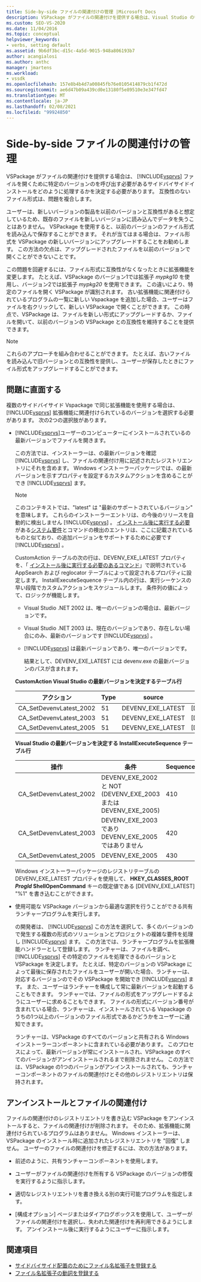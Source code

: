 ```yaml
---
title: Side-by-side ファイルの関連付けの管理 |Microsoft Docs
description: VSPackage がファイルの関連付けを提供する場合は、Visual Studio の特定のバージョンによってファイルが開かれるサイドバイサイドインストールの処理方法を決定します。
ms.custom: SEO-VS-2020
ms.date: 11/04/2016
ms.topic: conceptual
helpviewer_keywords:
- verbs, setting default
ms.assetid: 9b6df3bc-d15c-4a5d-9015-948a806193b7
author: acangialosi
ms.author: anthc
manager: jmartens
ms.workload:
- vssdk
ms.openlocfilehash: 157e8b4b4d7a00845fb76e0105414879cb1f472d
ms.sourcegitcommit: ae6d47b09a439cd0e13180f5e89510e3e347fd47
ms.translationtype: MT
ms.contentlocale: ja-JP
ms.lasthandoff: 02/08/2021
ms.locfileid: "99924850"
---
```

# <a name="manage-side-by-side-file-associations"></a>Side-by-side ファイルの関連付けの管理

VSPackage がファイルの関連付けを提供する場合は、 [!INCLUDE[vsprvs](../code-quality/includes/vsprvs_md.md)] ファイルを開くために特定のバージョンのを呼び出す必要があるサイドバイサイドインストールをどのように処理するかを決定する必要があります。 互換性のないファイル形式は、問題を複合します。

ユーザーは、新しいバージョンの製品を以前のバージョンと互換性があると想定しているため、既存のファイルを新しいバージョンに読み込んでデータを失うことはありません。 VSPackage を使用すると、以前のバージョンのファイル形式を読み込んで保存することができます。 それが当てはまる場合は、ファイル形式を VSPackage の新しいバージョンにアップグレードすることをお勧めします。 この方法の欠点は、アップグレードされたファイルを以前のバージョンで開くことができないことです。

この問題を回避するには、ファイル形式に互換性がなくなったときに拡張機能を変更します。 たとえば、VSPackage のバージョン1では拡張子 *mypkg10* を使用し、バージョン2では拡張子 *mypkg20* を使用できます。 この違いにより、特定のファイルを開く VSPackage が識別されます。 古い拡張機能に関連付けられているプログラムの一覧に新しい Vspackage を追加した場合、ユーザーはファイルを右クリックして、新しい VSPackage で開くことができます。 この時点で、VSPackage は、ファイルを新しい形式にアップグレードするか、ファイルを開いて、以前のバージョンの VSPackage との互換性を維持することを提供できます。

> [!NOTE]
> これらのアプローチを組み合わせることができます。 たとえば、古いファイルを読み込んで旧バージョンとの互換性を提供し、ユーザーが保存したときにファイル形式をアップグレードすることができます。

## <a name="face-the-problem"></a>問題に直面する

複数のサイドバイサイド Vspackage で同じ拡張機能を使用する場合は、 [!INCLUDE[vsprvs](../code-quality/includes/vsprvs_md.md)] 拡張機能に関連付けられているのバージョンを選択する必要があります。 次の2つの選択肢があります。

- [!INCLUDE[vsprvs](../code-quality/includes/vsprvs_md.md)]ユーザーのコンピューターにインストールされているの最新バージョンでファイルを開きます。

   この方法では、インストーラーは、の最新バージョンを確認 [!INCLUDE[vsprvs](../code-quality/includes/vsprvs_md.md)] し、ファイルの関連付け用に記述されたレジストリエントリにそれを含めます。 Windows インストーラーパッケージでは、の最新バージョンを示すプロパティを設定するカスタムアクションを含めることができ [!INCLUDE[vsprvs](../code-quality/includes/vsprvs_md.md)] ます。

  > [!NOTE]
  > このコンテキストでは、"latest" は "最新のサポートされているバージョン" を意味します。 これらのインストーラーエントリは、の今後のリリースを自動的に検出しません [!INCLUDE[vsprvs](../code-quality/includes/vsprvs_md.md)] 。 [インストール後に実行する必要](../extensibility/internals/commands-that-must-be-run-after-installation.md)がある[システム要件](../extensibility/internals/detecting-system-requirements.md)とコマンドの検出のエントリは、ここに記載されているものと似ており、の追加バージョンをサポートするために必要です [!INCLUDE[vsprvs](../code-quality/includes/vsprvs_md.md)] 。

   CustomAction テーブルの次の行は、DEVENV_EXE_LATEST プロパティを、「 [インストール後に実行する必要のあるコマンド](../extensibility/internals/commands-that-must-be-run-after-installation.md)」で説明されている AppSearch および reglocator テーブルによって設定されるプロパティに設定します。 InstallExecuteSequence テーブル内の行は、実行シーケンスの早い段階でカスタムアクションをスケジュールします。 条件列の値によって、ロジックが機能します。

  - Visual Studio .NET 2002 は、唯一のバージョンの場合は、最新バージョンです。

  - Visual Studio .NET 2003 は、現在のバージョンであり、存在しない場合にのみ、最新のバージョンです [!INCLUDE[vsprvs](../code-quality/includes/vsprvs_md.md)] 。

  - [!INCLUDE[vsprvs](../code-quality/includes/vsprvs_md.md)] は最新バージョンであり、唯一のバージョンです。

    結果として、DEVENV_EXE_LATEST には devenv.exe の最新バージョンのパスが含まれます。

  **CustomAction Visual Studio の最新バージョンを決定するテーブル行**

  |アクション|Type|source|移行先|
  |------------|----------|------------|------------|
  |CA_SetDevenvLatest_2002|51|DEVENV_EXE_LATEST|[DEVENV_EXE_2002]|
  |CA_SetDevenvLatest_2003|51|DEVENV_EXE_LATEST|[DEVENV_EXE_2003]|
  |CA_SetDevenvLatest_2005|51|DEVENV_EXE_LATEST|[DEVENV_EXE_2005]|

  **Visual Studio の最新バージョンを決定する InstallExecuteSequence テーブル行**

  |操作|条件|Sequence|
  |------------|---------------|--------------|
  |CA_SetDevenvLatest_2002|DEVENV_EXE_2002 と NOT (DEVENV_EXE_2003 または DEVENV_EXE_2005)|410|
  |CA_SetDevenvLatest_2003|DEVENV_EXE_2003 であり DEVENV_EXE_2005 ではありません|420|
  |CA_SetDevenvLatest_2005|DEVENV_EXE_2005|430|

   Windows インストーラーパッケージのレジストリテーブルの DEVENV_EXE_LATEST プロパティを使用して、 **HKEY_CLASSES_ROOT *ProgId* ShellOpenCommand** キーの既定値である [DEVENV_EXE_LATEST] "%1" を書き込むことができます。

- 使用可能な VSPackage バージョンから最適な選択を行うことができる共有ランチャープログラムを実行します。

   の開発者は、 [!INCLUDE[vsprvs](../code-quality/includes/vsprvs_md.md)] この方法を選択して、多くのバージョンので発生する複数の形式のソリューションとプロジェクトの複雑な要件を処理し [!INCLUDE[vsprvs](../code-quality/includes/vsprvs_md.md)] ます。 この方法では、ランチャープログラムを拡張機能ハンドラーとして登録します。 ランチャーは、ファイルを調べ、 [!INCLUDE[vsprvs](../code-quality/includes/vsprvs_md.md)] その特定のファイルを処理できるのバージョンと VSPackage を決定します。 たとえば、特定のバージョンの VSPackage によって最後に保存されたファイルをユーザーが開いた場合、ランチャーは、対応するバージョンのでその VSPackage を開始でき [!INCLUDE[vsprvs](../code-quality/includes/vsprvs_md.md)] ます。 また、ユーザーはランチャーを構成して常に最新バージョンを起動することもできます。 ランチャーでは、ファイルの形式をアップグレードするようにユーザーに求めることもできます。 ファイルの形式にバージョン番号が含まれている場合、ランチャーは、インストールされている Vspackage のうちの1つ以上のバージョンのファイル形式であるかどうかをユーザーに通知できます。

   ランチャーは、VSPackage のすべてのバージョンと共有される Windows インストーラーコンポーネントに含まれている必要があります。 このプロセスによって、最新バージョンが常にインストールされ、VSPackage のすべてのバージョンがアンインストールされるまで削除されません。 この方法では、VSPackage の1つのバージョンがアンインストールされても、ランチャーコンポーネントのファイルの関連付けとその他のレジストリエントリは保持されます。

## <a name="uninstall-and-file-associations"></a>アンインストールとファイルの関連付け

ファイルの関連付けのレジストリエントリを書き込む VSPackage をアンインストールすると、ファイルの関連付けが削除されます。 そのため、拡張機能に関連付けられているプログラムはありません。 Windows インストーラーは、VSPackage のインストール時に追加されたレジストリエントリを "回復" しません。 ユーザーのファイルの関連付けを修正するには、次の方法があります。

- 前述のように、共有ランチャーコンポーネントを使用します。

- ユーザーがファイルの関連付けを所有する VSPackage のバージョンの修復を実行するように指示します。

- 適切なレジストリエントリを書き換える別の実行可能プログラムを指定します。

- [構成オプション] ページまたはダイアログボックスを使用して、ユーザーがファイルの関連付けを選択し、失われた関連付けを再利用できるようにします。 アンインストール後に実行するようにユーザーに指示します。

## <a name="see-also"></a>関連項目

- [サイドバイサイド配置のためにファイル名拡張子を登録する](../extensibility/registering-file-name-extensions-for-side-by-side-deployments.md)
- [ファイル名拡張子の動詞を登録する](../extensibility/registering-verbs-for-file-name-extensions.md)
